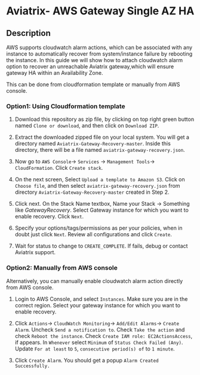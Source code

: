 # Aviatrix- AWS Gateway Single AZ HA

## Description

AWS supports cloudwatch alarm actions, which can be associated with any instance to automatically recover from system/instance failure by rebooting the instance.
In this guide we will show how to attach cloudwatch alarm option to recover an unreachable Aviatrix gateway,which will ensure gateway HA within an Availability Zone.

This can be done from cloudformation template or manually from AWS console.

### Option1: Using Cloudformation template

1. Download this repository as zip file, by clicking on top right green button named `Clone or download`, and then click on `Download ZIP`.

2. Extract the downloaded zipped file on your local system. You will get a directory named `Aviatrix-Gateway-Recovery-master`. Inside this directory, there will be a file named `aviatrix-gateway-recovery.json`.

3. Now go to `AWS Console`-> `Services` -> `Management Tools`-> `CloudFormation`. Click `Create stack`.

4. On the next screen, Select `Upload a template to Amazon S3`. Click on `Choose file`, and then select `aviatrix-gateway-recovery.json` from directory `Aviatrix-Gateway-Recovery-master` created in Step 2.

5. Click next. On the Stack Name textbox, Name your Stack -> Something like *GatewayRecovery*. Select Gateway instance for which you want to enable recovery. Click `Next`.

6. Specify your options/tags/permissions as per your policies, when in doubt just click `Next`. Review all configurations and click `Create`.

7. Wait for status to change to `CREATE_COMPLETE`. If fails, debug or contact Aviatrix support.

### Option2: Manually from AWS console

Alternatively, you can manually enable cloudwatch alarm action directly from AWS console.

1. Login to AWS Console, and select `Instances`. Make sure you are in the correct region. Select your gateway instance for which you want to enable recovery. 

2. Click `Actions`-> `CloudWatch Monitoring`-> `Add/Edit Alarms`-> `Create Alarm`. Uncheck `Send a notification to`. Check `Take the action` and check `Reboot the instance`. Check `Create IAM role: EC2ActionsAccess`, if appears. In `Whenever` select `Minimum` of `Status Check Failed (Any)`. Update `For at least` to `5`, `consecutive period(s) of` to `1 minute`.

3. Click `Create Alarm`. You should get a popup `Alarm Created Successfully.`
